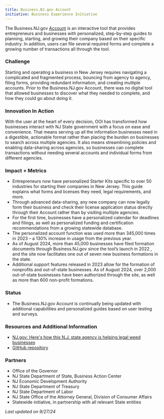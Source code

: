 ```yaml
---
title: Business.NJ.gov Account
initiative: Business Experience Initiative
---
```


The Business.NJ.gov [Account](https://navigator.business.nj.gov/) is an interactive tool that provides entrepreneurs and businesses with personalized, step-by-step guides to planning, starting, and growing their company based on their specific industry. In addition, users can file several required forms and complete a growing number of transactions all through the tool.

### Challenge

Starting and operating a business in New Jersey requires navigating a complicated and fragmented process, bouncing from agency to agency, filing forms, providing redundant information, and creating multiple accounts. Prior to the Business.NJ.gov Account, there was no digital tool that allowed businesses to discover what they needed to complete, and how they could go about doing it.

### Innovation In Action

With the user at the heart of every decision, OOI has transformed how businesses interact with NJ State government with a focus on ease and convenience. That means serving up all the information businesses need in a digestible, actionable format rather than placing the burden on businesses to search across multiple agencies. It also means streamlining policies and enabling data-sharing across agencies, so businesses can complete transactions without needing several accounts and individual forms from different agencies.

### Impact + Metrics

-   Entrepreneurs now have personalized Starter Kits specific to over 50 industries for starting their companies in New Jersey. This guide explains what forms and licenses they need, legal requirements, and more.
-   Through advanced data-sharing, any new company can now legally form their business and check their license application status directly through their Account rather than by visiting multiple agencies.
-   For the first time, businesses have a personalized calendar for deadlines and filings, as well as personalized funding and certification recommendations from a growing statewide database.
- The personalized account function was used more than 345,000 times in 2023 – a 130% increase in usage from the previous year.
- As of August 2024, more than 45,000 businesses have filed formation documents through Business.NJ.gov since the tool’s launch in 2022 , and the site now facilitates one out of seven new business formations in the state. 
- Additional support features released in 2023 allow for the formation of nonprofits and out-of-state businesses. As of August 2024, over 2,000 out-of-state businesses have been authorized through the site, as well as more than 600 non-profit formations.


### Status

-   The Business.NJ.gov Account is continually being updated with additional capabilities and personalized guides based on user testing and surveys.

### Resources and Additional Information

-   [NJ.gov: Here's how this N.J. state agency is helping legal weed businesses](https://www.nj.gov/governor/news/news/562022/approved/20220127a.shtml)
-   [GitHub repository](https://github.com/newjersey/navigator.business.nj.gov)

### Partners

-   Office of the Governor
-   NJ State Department of State, Business Action Center
-   NJ Economic Development Authority
-   NJ State Department of Treasury
-   NJ State Department of Labor
-   NJ State Office of the Attorney General, Division of Consumer Affairs
-   Statewide initiative, in partnership with all relevant State entities

*Last updated on 9/27/24*
